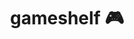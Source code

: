 ---
title: gameshelf 🎮
description: my collection of games
layout: base.njk
eleventyNavigation:
    key: gameshelf
    order: 400
permalink:  "{{ page.filePathStem }}.html"
---